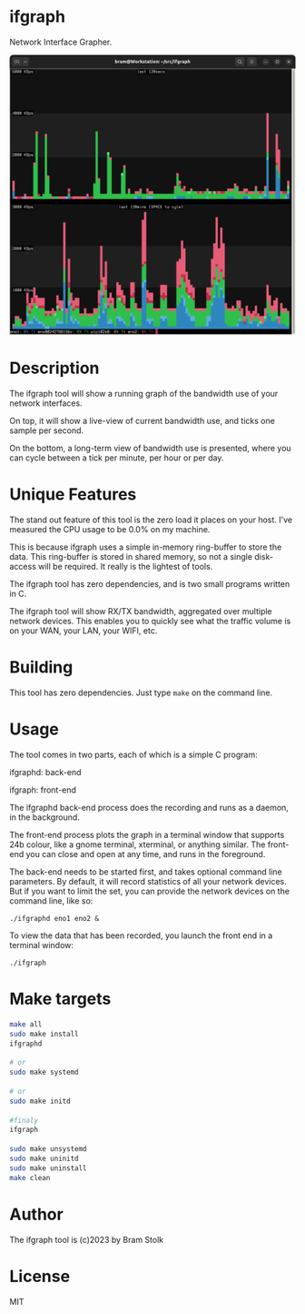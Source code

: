 # ifgraph
Network Interface Grapher.

![screenshot](images/screenshot0.png "screenshot")

# Description

The ifgraph tool will show a running graph of the bandwidth use of your network interfaces.

On top, it will show a live-view of current bandwidth use, and ticks one sample per second.

On the bottom, a long-term view of bandwidth use is presented, where you can cycle between a tick per minute, per hour or per day.

# Unique Features

The stand out feature of this tool is the zero load it places on your host.
I've measured the CPU usage to be 0.0% on my machine.

This is because ifgraph uses a simple in-memory ring-buffer to store the data.
This ring-buffer is stored in shared memory, so not a single disk-access will be required. It really is the lightest of tools.

The ifgraph tool has zero dependencies, and is two small programs written in C.

The ifgraph tool will show RX/TX bandwidth, aggregated over multiple network devices.
This enables you to quickly see what the traffic volume is on your WAN, your LAN, your WIFI, etc.

# Building

This tool has zero dependencies.
Just type `make` on the command line.



# Usage

The tool comes in two parts, each of which is a simple C program:

ifgraphd: back-end

ifgraph: front-end

The ifgraphd back-end process does the recording and runs as a daemon, in the background.

The front-end process plots the graph in a terminal window that supports 24b colour, like a gnome terminal, xterminal, or anything similar. The front-end you can close and open at any time, and runs in the foreground.

The back-end needs to be started first, and takes optional command line parameters.
By default, it will record statistics of all your network devices.
But if you want to limit the set, you can provide the network devices on the command line, like so:

```
./ifgraphd eno1 eno2 &
```

To view the data that has been recorded, you launch the front end in a terminal window:

```
./ifgraph
```

# Make targets 

```sh 
make all
sudo make install
ifgraphd

# or 
sudo make systemd

# or
sudo make initd

#finaly
ifgraph 

sudo make unsystemd
sudo make uninitd
sudo make uninstall
make clean
```

# Author

The ifgraph tool is (c)2023 by Bram Stolk

# License

MIT

